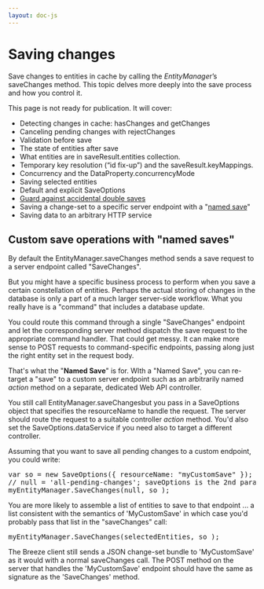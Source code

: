 ```yaml
---
layout: doc-js
---
```

<h1>Saving changes</h1>

<p>Save changes to entities in cache by calling the <em>EntityManage</em>r&rsquo;s <span class="codeword">saveChanges</span> method. This topic delves more deeply into the save process and how you control it.</p>

<p>This page is not ready for publication. It will cover:</p>

<ul>
	<li>Detecting changes in cache: <span class="codeword">hasChanges</span> and <span class="codeword">getChanges</span></li>
	<li>Canceling pending changes with <span class="codeword">rejectChanges</span></li>
	<li>Validation before save</li>
	<li>The state of entities after save</li>
	<li>What entities are in <span class="codeword">saveResult.entities</span> collection.</li>
	<li>Temporary key resolution (&ldquo;id fix-up&rdquo;) and the <span class="codeword">saveResult.keyMappings</span>.</li>
	<li>Concurrency and the <span class="codeword">DataProperty.concurrencyMode</span></li>
	<li>Saving selected entities</li>
	<li>Default and explicit <span class="codeword">SaveOptions</span></li>
	<li><a href="/documentation/concurrent-saves">Guard against accidental double saves</a></li>
	<li>Saving a change-set to a specific server endpoint with a &quot;<a href="#NamedSave">named save</a>&quot;</li>
	<li>Saving data to an arbitrary HTTP service</li>
</ul>

<h2><a name="NamedSave"></a>Custom save operations with &quot;named saves&quot;</h2>

<p>By default the <span class="codeword">EntityManager.saveChanges</span> method sends a save request to a server endpoint called &quot;SaveChanges&quot;.</p>

<p>But you might have a specific business process to perform when you save a certain constellation of entities. Perhaps the actual storing of changes in the database is only a part of a much larger server-side workflow. What you really have is a &quot;command&quot; that includes a database update.</p>

<p>You could route this command through a single &quot;SaveChanges&quot; endpoint and let the corresponding server method dispatch the save request to the appropriate command handler. That could get messy. It can make more sense to POST requests to command-specific endpoints, passing along just the right entity set in the request body.</p>

<p>That&#39;s what the &quot;<strong>Named Save</strong>&quot; is for. WIth a &quot;Named Save&quot;, you can re-target a &quot;save&quot; to a custom server endpoint such as an arbitrarily named <em>action </em>method on a separate, dedicated Web API controller.</p>

<p>You still call <span class="codeword">EntityManager.saveChanges</span>but you pass in a <span class="codeword">SaveOptions</span> object that specifies the <span class="codeword">resourceName</span> to handle the request. The server should route the request to a suitable controller <em>action</em> method. You&#39;d also set the <span class="codeword">SaveOptions.dataService</span> if you need also to target a different controller.</p>

<p>Assuming that you want to save all pending changes to a custom endpoint, you could write:</p>

<pre class="brush:jscript;">
var so = new SaveOptions({ resourceName: &quot;myCustomSave&quot; });
// null = &#39;all-pending-changes&#39;; saveOptions is the 2nd parameter
myEntityManager.SaveChanges(null, so ); 
</pre>

<p>You are more likely to assemble a list of entities to save to that endpoint ... a list consistent with the semantics of &#39;MyCustomSave&#39; in which case you&#39;d probably pass that list in the &quot;saveChanges&quot; call:</p>

<pre class="brush:jscript;">
myEntityManager.SaveChanges(selectedEntities, so ); 
</pre>

<p>The Breeze client still sends a JSON change-set bundle to &#39;MyCustomSave&#39; as it would with a normal <span class="codeword">saveChanges </span> call. The POST method on the server that handles the &#39;MyCustomSave&#39; endpoint should have the same as signature as the &#39;SaveChanges&#39; method.</p>

<p>&nbsp;</p>
